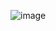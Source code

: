 ![image](https://user-images.githubusercontent.com/49785969/125315244-ea95eb00-e304-11eb-8966-4bc723e19b39.png)
